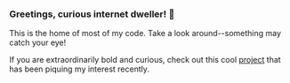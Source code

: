 ### Greetings, curious internet dweller! 👋

This is the home of most of my code. Take a look around--something may catch your eye!

If you are extraordinarily bold and curious, check out this cool [project](https://www.youtube.com/watch?v=dQw4w9WgXcQ) that has been piquing my interest recently.
